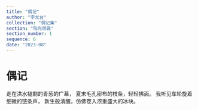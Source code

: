 ```yaml
---
title: "偶记"
author: "李尤台"
collection: "偶记集"
section: "阳光雨露"
section_number: 1
sequence: 6
date: "2023-08"
---
```


# 偶记

走在洪水褪剩的青葱的广幕，
夏末毛孔密布的枝条，轻轻拂面。
我听见车轮旋着细微的链条声，
新生般清醒，仿佛卷入浓重盛大的冰块。
